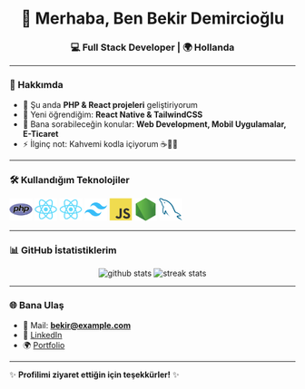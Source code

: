 <h1 align="center">👋 Merhaba, Ben Bekir Demircioğlu</h1>
<h3 align="center">💻 Full Stack Developer | 🌍 Hollanda</h3>

---

### 🚀 Hakkımda
- 🔭 Şu anda **PHP & React projeleri** geliştiriyorum  
- 🌱 Yeni öğrendiğim: **React Native & TailwindCSS**  
- 💬 Bana sorabileceğin konular: **Web Development, Mobil Uygulamalar, E-Ticaret**  
- ⚡ İlginç not: Kahvemi kodla içiyorum ☕👨‍💻  

---

### 🛠️ Kullandığım Teknolojiler
<p align="left">
  <img src="https://raw.githubusercontent.com/devicons/devicon/v2.17.0/icons/php/php-original.svg" width="40" height="40" alt="PHP"/>
  <img src="https://raw.githubusercontent.com/devicons/devicon/v2.17.0/icons/react/react-original.svg" width="40" height="40" alt="React"/>
  <img src="https://raw.githubusercontent.com/devicons/devicon/v2.17.0/icons/react/react-original.svg" width="40" height="40" alt="React Native"/>
  <img src="https://raw.githubusercontent.com/devicons/devicon/v2.17.0/icons/tailwindcss/tailwindcss-plain.svg" width="40" height="40" alt="Tailwind CSS"/>
  <img src="https://raw.githubusercontent.com/devicons/devicon/v2.17.0/icons/javascript/javascript-original.svg" width="40" height="40" alt="JavaScript"/>
  <img src="https://raw.githubusercontent.com/devicons/devicon/v2.17.0/icons/nodejs/nodejs-original.svg" width="40" height="40" alt="Node.js"/>
  <img src="https://raw.githubusercontent.com/devicons/devicon/v2.17.0/icons/mysql/mysql-original.svg" width="40" height="40" alt="MySQL"/>
</p>

---

### 📊 GitHub İstatistiklerim
<p align="center">
  <img src="https://github-readme-stats.vercel.app/api?username=KENDI_USERNAME&show_icons=true&theme=radical" alt="github stats" height="160"/>
  <img src="https://github-readme-streak-stats.herokuapp.com/?user=KENDI_USERNAME&theme=radical" alt="streak stats" height="160"/>
</p>

---

### 🌐 Bana Ulaş
- 📧 Mail: **bekir@example.com**  
- 💼 [LinkedIn](https://linkedin.com/in/KENDI_USERNAME)  
- 🌍 [Portfolio](https://KENDI_SITE.com)  

---

✨ **Profilimi ziyaret ettiğin için teşekkürler!** ✨
